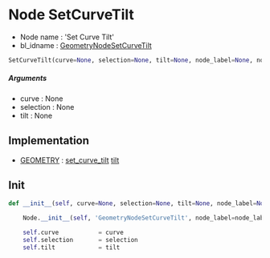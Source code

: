 # Node SetCurveTilt

- Node name : 'Set Curve Tilt'
- bl_idname : [GeometryNodeSetCurveTilt](https://docs.blender.org/api/current/bpy.types.GeometryNodeSetCurveTilt.html)


``` python
SetCurveTilt(curve=None, selection=None, tilt=None, node_label=None, node_color=None)
```
##### Arguments

- curve : None
- selection : None
- tilt : None

## Implementation

- [GEOMETRY](/docs/GeoNodes/socket_GEOMETRY.md) : [set_curve_tilt](/docs/GeoNodes/socket_GEOMETRY.md#set_curve_tilt) [tilt](/docs/GeoNodes/socket_GEOMETRY.md#tilt)

## Init

``` python
def __init__(self, curve=None, selection=None, tilt=None, node_label=None, node_color=None):

    Node.__init__(self, 'GeometryNodeSetCurveTilt', node_label=node_label, node_color=node_color)

    self.curve           = curve
    self.selection       = selection
    self.tilt            = tilt
```
